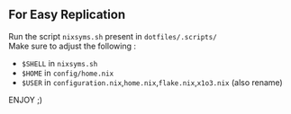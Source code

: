 ## For Easy Replication  
Run the script `nixsyms.sh` present in `dotfiles/.scripts/`    
Make sure to adjust the following :   
- `$SHELL` in `nixsyms.sh`      
- `$HOME` in `config/home.nix`   
- `$USER` in `configuration.nix`,`home.nix`,`flake.nix`,`x1o3.nix` (also rename)  

ENJOY ;)
